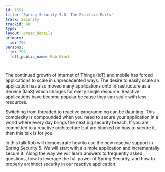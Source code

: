 ```yaml
---
id: 1551
title: 'Spring Security 5.0: The Reactive Parts'
track: Security
trackid: 60
type: ''
layout: preso_details
primary:
  id: 796
persons:
- id: 796
  full_public_name: Rob Winch

---
```

The continued growth of Internet of Things (IoT) and mobile has forced applications to scale in unprecedented ways. The desire to easily scale an application has also moved many applications onto Infrastructure as a Service (IaaS) which charges for every single resource. Reactive applications have become popular because they can scale with less resources.

Switching from threaded to reactive programming can be daunting. This complexity is compounded when you need to secure your application in a world where every day brings the next big security breach. If you are committed to a reactive architecture but are blocked on how to secure it, then this talk is for you.

In this talk Rob will demonstrate how to use the new reactive support in Spring Security 5. We will start with a simple application and incrementally secure it. Along the way we will learn answers to frequently asked questions, how to leverage the full power of Spring Security, and how to properly architect security in our reactive application.
